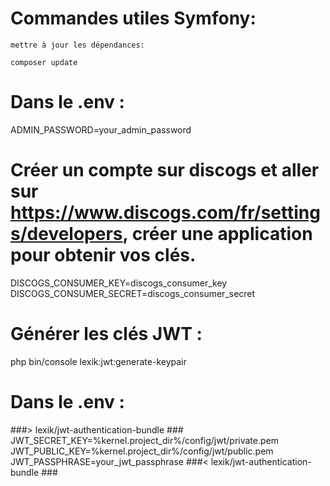 # Commandes utiles Symfony:

`mettre à jour les dépendances:`

```
composer update
```

# Dans le .env :
ADMIN_PASSWORD=your_admin_password

# Créer un compte sur discogs et aller sur https://www.discogs.com/fr/settings/developers, créer une application pour obtenir vos clés.
DISCOGS_CONSUMER_KEY=discogs_consumer_key
DISCOGS_CONSUMER_SECRET=discogs_consumer_secret

# Générer les clés JWT :
php bin/console lexik:jwt:generate-keypair
# Dans le .env : 
###> lexik/jwt-authentication-bundle ###
JWT_SECRET_KEY=%kernel.project_dir%/config/jwt/private.pem
JWT_PUBLIC_KEY=%kernel.project_dir%/config/jwt/public.pem
JWT_PASSPHRASE=your_jwt_passphrase
###< lexik/jwt-authentication-bundle ###